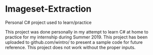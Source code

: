 # Imageset-Extraction
Personal C# project used to learn/practice

This project was done personally in my attempt to learn C# at home to practice for my internship during Summer 2019.
This project has been uploaded to github.com/wintro/ to present a sample code for future reference.
This project does not work without the proper inputs.
